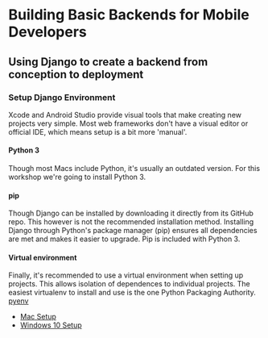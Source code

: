 # Building Basic Backends for Mobile Developers
## Using Django to create a backend from conception to deployment

### Setup Django Environment
Xcode and Android Studio provide visual tools that make creating new projects very simple. Most web frameworks don't have a visual editor or official IDE, which means setup is a bit more 'manual'. 

#### Python 3
Though most Macs include Python, it's usually an outdated version. For this workshop we're going to install Python 3. 

#### pip
Though Django can be installed by downloading it directly from its GitHub repo. This however is not the recommended installation method. Installing Django through Python's package manager (pip) ensures all dependencies are met and makes it easier to upgrade. Pip is included with Python 3. 

#### Virtual environment
Finally, it's recommended to use a virtual environment when setting up projects. This allows isolation of dependences to individual projects. The easiest virtualenv to install and use is the one Python Packaging Authority. [pyenv](https://github.com/yyuu/pyenv)

- [Mac Setup](setup/mac-setup.md)
- [Windows 10 Setup](setup/windows-setup.md)

